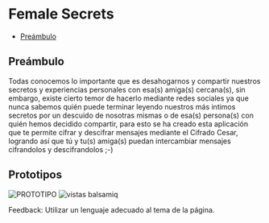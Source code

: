 # Female Secrets

- [Preámbulo](#preámbulo)

## Preámbulo

Todas conocemos lo importante que es desahogarnos y compartir nuestros secretos y experiencias personales con esa(s) amiga(s) cercana(s), sin embargo, existe cierto temor de hacerlo mediante redes sociales ya que nunca sabemos quién puede terminar leyendo nuestros más intimos secretos por un descuido de nosotras mismas o de esa(s) persona(s) con quién hemos decidido compartir, para esto se ha creado esta aplicación que te permite cifrar y descifrar mensajes mediante el Cifrado Cesar, logrando así que tú y tu(s) amiga(s) puedan intercambiar mensajes cifrandolos y descifrandolos ;-) 

## Prototipos

![PROTOTIPO](https://user-images.githubusercontent.com/51206357/58851214-771a4d80-8657-11e9-8a2c-b6ece417c336.jpg)
![vistas balsamiq](https://user-images.githubusercontent.com/51206357/59623126-03694d80-90f9-11e9-9f40-e77949bf9e2e.png)

Feedback:
Utilizar un lenguaje adecuado al tema de la página.
